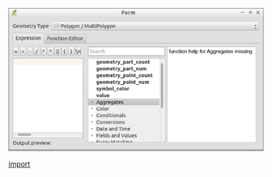 ![](../images/QgsGeometryGeneratorSymbolLayerWidget-standalone.png)

[import](../gui/qgis-sample-QgsGeometryGeneratorSymbolLayerWidget.py)
